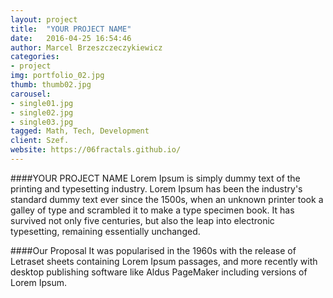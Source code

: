 ```yaml
---
layout: project
title:  "YOUR PROJECT NAME"
date:   2016-04-25 16:54:46
author: Marcel Brzeszczeczykiewicz
categories:
- project
img: portfolio_02.jpg
thumb: thumb02.jpg
carousel:
- single01.jpg
- single02.jpg
- single03.jpg
tagged: Math, Tech, Development
client: Szef.
website: https://06fractals.github.io/
---
```

####YOUR PROJECT NAME
Lorem Ipsum is simply dummy text of the printing and typesetting industry. Lorem Ipsum has been the industry's standard dummy text ever since the 1500s, when an unknown printer took a galley of type and scrambled it to make a type specimen book. It has survived not only five centuries, but also the leap into electronic typesetting, remaining essentially unchanged.

####Our Proposal
It was popularised in the 1960s with the release of Letraset sheets containing Lorem Ipsum passages, and more recently with desktop publishing software like Aldus PageMaker including versions of Lorem Ipsum.
